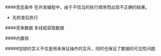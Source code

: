

####竞态条件
在并发编程中，由于不恰当的执行顺序而出现不正确的结果。

* 先检查后执行

####竞争数据
 多线程获取数据
 
####内置锁

#####加锁的含义不仅是用来保证操作的互斥，同时也保证了数据的可见性问题.
